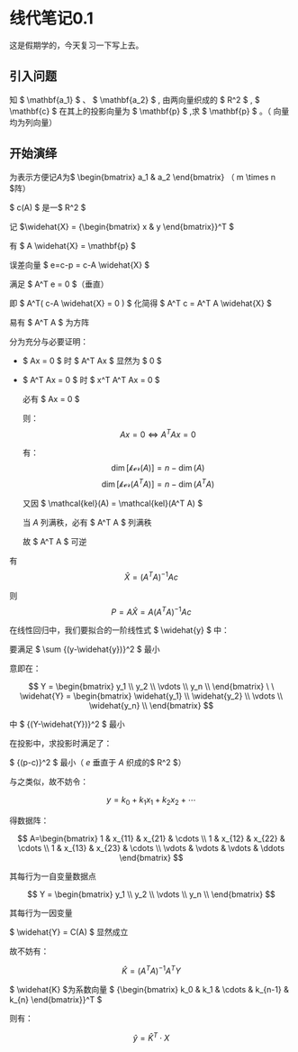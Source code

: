 # 线代笔记0.1

这是假期学的，今天复习一下写上去。

## 引入问题

知 $ \mathbf{a_1} $ 、 $ \mathbf{a_2} $ , 由两向量织成的 $ R^2 $ , $ \mathbf{c} $ 在其上的投影向量为 $ \mathbf{p} $ ,求 $ \mathbf{p} $ 。（ 向量均为列向量）

## 开始演绎

为表示方便记$A$为$ \begin{bmatrix} a_1 & a_2 \end{bmatrix} $（$ m \times n $阵）

$ c(A) $ 是一$ R^2 $

记 $\widehat{X} = {\begin{bmatrix} x & y \end{bmatrix}}^T $

有 $ A \widehat{X} = \mathbf{p} $

误差向量 $ e=c-p = c-A \widehat{X} $

满足 $ A^T e = 0 $（垂直）

即 $ A^T( c-A \widehat{X} = 0 ) $ 
化简得 $ A^T c = A^T A \widehat{X} $

易有 $ A^T A $ 为方阵

分为充分与必要证明：

- $ Ax = 0 $ 时 $ A^T Ax $   显然为 $ 0 $
- $ A^T Ax = 0 $ 时 $ x^T A^T Ax = 0 $

  必有 $ Ax = 0 $

  则： $$ Ax = 0  \Leftrightarrow A^T Ax = 0 $$

  有：$$ \dim \left[ \mathcal{ker}(A) \right] = n-\dim(A) $$
  $$ \dim \left[ \mathcal{ker}(A^T A) \right] = n-\dim(A^T A) $$


  又因 $ \mathcal{kel}(A) = \mathcal{kel}(A^T A) $
  
  当 $A$ 列满秩，必有 $ A^T A $ 列满秩

  故 $ A^T A $ 可逆
  
有$$ \widehat{X} = {(A^T A)}^{-1}Ac $$

则$$ P=A \widehat{X} = A{(A^T A)}^{-1}Ac $$

在线性回归中，我们要拟合的一阶线性式 $ \widehat{y} $ 中：

要满足 $ \sum {(y-\widehat{y})}^2 $ 最小

意即在： 

$$ Y = \begin{bmatrix} y_1 \\ y_2 \\ \vdots \\ y_n \\ \end{bmatrix} \ \  \widehat{Y} = \begin{bmatrix} \widehat{y_1} \\ \widehat{y_2} \\ \vdots \\ \widehat{y_n} \\ \end{bmatrix} $$

中 $ {(Y-\widehat{Y})}^2 $ 最小

在投影中，求投影时满足了：

$ {(p-c)}^2 $ 最小（ $e$ 垂直于 $A$ 织成的$ R^2 $）

与之类似，故不妨令：

$$ y=k_0+k_1 x_1+k_2 x_2 + \cdots$$

得数据阵：

$$
A=\begin{bmatrix}
1 & x_{11} & x_{21} & \cdots \\
1 & x_{12} & x_{22} & \cdots  \\
1 & x_{13} & x_{23} & \cdots \\
\vdots & \vdots & \vdots & \ddots
\end{bmatrix} 
$$

其每行为一自变量数据点

$$ Y = \begin{bmatrix} y_1 \\ y_2 \\ \vdots \\ y_n \\ \end{bmatrix} $$

其每行为一因变量

 $ \widehat{Y} = C(A) $ 显然成立

故不妨有：

$$ \widehat{K} = {(A^T A)}^{-1} A^T Y $$

$ \widehat{K} $为系数向量 $ {\begin{bmatrix} k_0  & k_1 & \cdots & k_{n-1} & k_{n} \end{bmatrix}}^T $

则有：

$$ \widehat{y} = \widehat{K}^T \cdot X $$




